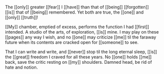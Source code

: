 The [[only]] greater [[fear]] I [[have]] than that of [[being]] [[forgotten]] [[is]] that of [[being]] remembered. Yet both are true, the [[one]] and [[only]] [[truth]]!

[[My]] chamber, emptied of excess, performs the function I had [[first]] intended. A studio of the arts, of exploration, [[is]] mine. I may play on these [[pages]] any way I wish, and no [[one]] may criticize [[me]] til the faraway future when its contents are cracked open for [[someone]] to see.

That I can write and write, and [[never]] stop til the long eternal sleep, [[is]] the [[great]] freedom I craved for all these years. No [[one]] holds [[me]] back, save the critic resting on [[my]] shoulders. Damned head, be rid of hate and notion.
